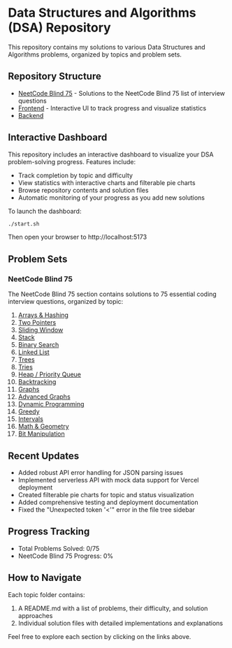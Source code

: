 # Data Structures and Algorithms (DSA) Repository

This repository contains my solutions to various Data Structures and Algorithms problems, organized by topics and problem sets.

## Repository Structure

- [NeetCode Blind 75](./Data/NeetCode%20Blind%2075/README.md) - Solutions to the NeetCode Blind 75 list of interview questions
- [Frontend](./frontend/README.md) - Interactive UI to track progress and visualize statistics
- [Backend](./backend/Readme.md)

## Interactive Dashboard

This repository includes an interactive dashboard to visualize your DSA problem-solving progress. Features include:

- Track completion by topic and difficulty
- View statistics with interactive charts and filterable pie charts
- Browse repository contents and solution files
- Automatic monitoring of your progress as you add new solutions

To launch the dashboard:

```bash
./start.sh
```

Then open your browser to http://localhost:5173

## Problem Sets

### NeetCode Blind 75

The NeetCode Blind 75 section contains solutions to 75 essential coding interview questions, organized by topic:

1. [Arrays & Hashing](./Data/NeetCode%20Blind%2075/Arrays%20%26%20Hashing/README.md)
2. [Two Pointers](./Data/NeetCode%20Blind%2075/Two%20Pointers/README.md)
3. [Sliding Window](./Data/NeetCode%20Blind%2075/Sliding%20Window/README.md)
4. [Stack](./Data/NeetCode%20Blind%2075/Stack/README.md)
5. [Binary Search](./Data/NeetCode%20Blind%2075/Binary%20Search/README.md)
6. [Linked List](./Data/NeetCode%20Blind%2075/Linked%20List/README.md)
7. [Trees](./Data/NeetCode%20Blind%2075/Trees/README.md)
8. [Tries](./Data/NeetCode%20Blind%2075/Tries/README.md)
9. [Heap / Priority Queue](./Data/NeetCode%20Blind%2075/Heap%20Priority%20Queue/README.md)
10. [Backtracking](./Data/NeetCode%20Blind%2075/Backtracking/README.md)
11. [Graphs](./Data/NeetCode%20Blind%2075/Graphs/README.md)
12. [Advanced Graphs](./Data/NeetCode%20Blind%2075/Advanced%20Graphs/README.md)
13. [Dynamic Programming](./Data/NeetCode%20Blind%2075/Dynamic%20Programming/README.md)
14. [Greedy](./Data/NeetCode%20Blind%2075/Greedy/README.md)
15. [Intervals](./Data/NeetCode%20Blind%2075/Intervals/README.md)
16. [Math & Geometry](./Data/NeetCode%20Blind%2075/Math%20%26%20Geometry/README.md)
17. [Bit Manipulation](./Data/NeetCode%20Blind%2075/Bit%20Manipulation/README.md)

## Recent Updates

- Added robust API error handling for JSON parsing issues
- Implemented serverless API with mock data support for Vercel deployment
- Created filterable pie charts for topic and status visualization
- Added comprehensive testing and deployment documentation
- Fixed the "Unexpected token '<'" error in the file tree sidebar

## Progress Tracking

- Total Problems Solved: 0/75
- NeetCode Blind 75 Progress: 0%

## How to Navigate

Each topic folder contains:
1. A README.md with a list of problems, their difficulty, and solution approaches
2. Individual solution files with detailed implementations and explanations

Feel free to explore each section by clicking on the links above.
